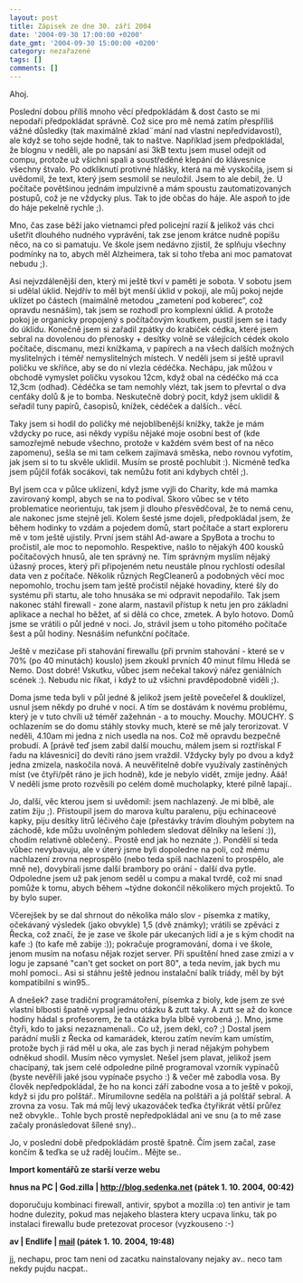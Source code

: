 ```yaml
---
layout: post
title: Zápisek ze dne 30. září 2004
date: '2004-09-30 17:00:00 +0200'
date_gmt: '2004-09-30 15:00:00 +0200'
category: nezařazené
tags: []
comments: []
---
```

<p>Ahoj.</p>
<p>Poslední dobou příliš mnoho věcí předpokládám &amp; dost často se mi nepodaří předpokládat správně.  Což sice pro mě nemá zatím přespříliš vážné důsledky (tak maximálně zklad¨mání nad vlastní nepředvídavostí),  ale když se toho sejde hodně, tak to naštve. Například jsem předpokládal, že blognu v neděli, ale po napsání  asi 3kB textu jsem musel odejít od compu, protože už všichni spali a soustředěné klepání do klávesnice  všechny štvalo. Po odkliknutí protivné hlášky, která na mě vyskočila, jsem si uvědomil, že text, který jsem  sesmolil se neuložil. Jsem to ale debil, že. U počítače povětšinou jednám impulzivně a mám spoustu zautomatizovaných  postupů, což je ne vždycky plus. Tak to jde občas do háje. Ale aspoň to jde do háje pekelně rychle ;).</p>
<p>Mno, čas zase běží jako vietnamci před policejní razií &amp; jelikož vás chci ušetřit dlouhého nudného vyprávění,  tak zse jenom krátce nudně popíšu něco, na co si pamatuju. Ve škole jsem nedávno zjistil, že splňuju všechny  podmínky na to, abych měl Alzheimera, tak si toho třeba ani moc pamatovat nebudu ;).</p>
<p>Asi nejvzdálenější den, který mi ještě tkví v paměti je sobota. V sobotu jsem si udělal úklid. Nejdřív to měl  být menší úklid v pokoji, ale můj pokoj nejde uklízet po částech (maimálně metodou &bdquo;zametení pod koberec&ldquo;,  což opravdu nesnáším), tak jsem se rozhodl pro komplexní úklid. A protože pokoj je organicky propojený s počítačovým  koutkem, pustil jsem se i tady do úklidu. Konečně jsem si zařadil zpátky do krabiček cédka, které jsem sebral  na dovolenou do přenosky + desítky volně se válejících cédek okolo počítače, discmanu, mezi knížkama, v papírech  a na všech dalších možných myslitelných i téměř nemyslitelných místech. V neděli jsem si ještě upravil poličku ve skříňce, aby se  do ní vlezla cédéčka. Nechápu, jak můžou v obchodě vymyslet poličku vysokou 12cm, když obal na cédéčko má cca 12,3cm  (odhad). Cédéčka se tam nemohly vlézt, tak jsem to převrtal o dva cenťáky dolů &amp; je to bomba. Neskutečně dobrý pocit,  když jsem uklidil &amp; seřadil tuny papírů, časopisů, knížek, cédéček a dalších.. věcí.</p>
<p>Taky jsem si hodil do poličky mé nejoblíbenější knížky, takže je mám vždycky po ruce, asi někdy vypíšu nějaké  moje osobní best of (kde samozřejmě nebude všechno, protože v každém svém best of na něco zapomenu), sešla se mi tam  celkem zajímavá směska, nebo  rovnou vyfotím, jak jsem si to tu skvěle uklidil. Musím se prostě pochlubit :). Nicméně teďka jsem půjčil foťák  socákovi, tak nemůžu fotit ani kdybych chtěl ;).</p>
<p>Byl jsem cca v půlce uklízení, když jsme vyjli do Charity, kde má mamka zavirovaný kompl, abych se na to podíval.  Skoro vůbec se v této problematice neorientuju, tak jsem ji dlouho přesvědčoval, že to nemá cenu, ale nakonec  jsme stejně jeli. Kolem šesté jsme dojeli, předpokládal jsem, že během hodinky to vzdám a pojedem domů,  start počítače a start exploreru mě v tom ještě ujistily. První jsem stáhl Ad-aware a SpyBota a trochu to  pročistil, ale moc to nepomohlo. Respektive, našlo to nějakýh 400 kousků počítačových hnusů, ale ten správný ne.  Tím správným myslím nějaký úžasný proces, který při připojeném netu neustále plnou rychlostí odesílal data ven  z počítače. Několik různých RegCleanerů a podobných věcí moc nepomohlo, trochu jsem tam ještě pročistil nějaké hovadiny,  které šly do systému při startu, ale toho hnusáka se mi odpravit nepodařilo. Tak jsem nakonec stáhl firewall - zone  alarm, nastavil přístup k netu jen pro základní aplikace a nechal ho běžet, ať si dělá co chce, zmetek.  A bylo hotovo. Domů jsme se vrátili o půl jedné v noci. Jo, strávil jsem u toho pitomého počítače šest a půl hodiny.  Nesnáším nefunkční počítače.</p>
<p>Ještě v mezičase při stahování firewallu (při prvním stahování - které se v 70% (po 40 minutách) kouslo)  jsem zkoukl prvních 40 minut filmu Hledá se Nemo. Dost dobré! Vskutku, vůbec jsem nečekal takový nářez geniálních  scének :). Nebudu nic říkat, i když to už všichni pravděpodobně viděli ;).</p>
<p>Doma jsme teda byli v půl jedné &amp; jelikož jsem ještě povečeřel &amp; douklízel, usnul jsem někdy po druhé  v noci. A tím se dostávám k novému problému, který je v tuto chvíli už téměř zažehnán - a to mouchy. Mouchy.  MOUCHY. S ochlazením se do domu stáhly stovky much, které se mě jaly terorizovat. V neděli, 4.10am mi jedna  z nich usedla na nos. Což mě opravdu bezpečně probudí. A [právě teď jsem zabil další mouchu, málem jsem si roztřískal  F řadu na klávesnici] do devíti ráno jsem vraždil. Vždycky byly po dvou a když jedna zmizela, naskočila nová.  A neuvěřitelně dobře využívaly zastíněných míst (ve čtyři/pět ráno je jich hodně), kde je nebylo vidět, zmije jedny.  Ááá! V neděli jsme proto rozvěsili po celém domě mucholapky, které pilně lapají..</p>
<p>Jo, další, věc kterou jsem si uvědomil: jsem nachlazený. Je mi blbě, ale zatím žiju ;). Přistoupil jsem do marova  kultu paralenu, piju echinaceové kapky, piju desítky litrů léčivého čaje (přestávky trávím dlouhým pobytem na záchodě,  kde můžu uvolněným pohledem sledovat dělníky na lešení :)), chodím relativně oblečený.. Prostě end jak ho neznáte ;).  Pondělí si teda vůbec nevybavuju, ale v úterý jsme byli dopoledne na poli, což mému nachlazení zrovna neprospělo  (nebo teda spíš nachlazení to prospělo, ale mně ne), dovybírali jsme další brambory po orání - další dva pytle.  Odpoledne jsem už pak jenom seděl u compu a makal tvrdě, což mi snad pomůže k tomu, abych během ~týdne dokončil  několikero mých projektů. To by bylo super.</p>
<p>Včerejšek by se dal shrnout do několika málo slov - písemka z matiky, očekávaný výsledek (jako obvykle) 1,5  (dvě známky); vrátili se zpěváci z Řecka, což značí, že je zase ve škole pár ukecaných lidí a je s kým chodit na kafe :)  (to kafe mě zabije :)); pokračuje programování, doma i ve škole, jenom musím na noťasu nějak rozjet server.  Při spuštění hned zase zmizí a v logu je zapsané "can't get socket on port 80", a teda nevím, jak bych mu mohl pomoci..  Asi si stáhnu ještě jednou instalační balík triády, měl by být kompatibilní s win95..</p>
<p>A dnešek? zase tradiční programátoření, písemka z bioly, kde jsem ze své vlastní blbosti špatně vypsal jednu  otázku &amp; zutt taky. A zutt se až do konce hodiny hádal s profesorem, že ta otázka byla blbě vyrobená ;).  Mno, jsme čtyři, kdo to jaksi nezaznamenali.. Co už, jsem dekl, co? ;) Dostal jsem parádní mušli z Řecka od kamarádek,  kterou zatím nevím kam umístím, protože bych ji rád měl u oka, ale zas bych ji nerad nějakým pohybem odněkud shodil.  Musím něco vymyslet. Nešel jsem plavat, jelikož jsem chacípaný, tak jsem celé odpoledne pilně programoval  vzorník vypínačů (byste nevěřili jaké jsou vypínače psycho :) &amp; večer mě zabodla vosa. By člověk nepředpokládal,  že ho na konci září zabodne vosa a to ještě v pokoji, když si jdu pro polštář.. Mírumilovne seděla na polštáři a já  polštář sebral. A zrovna za vosu. Tak má můj levý ukazováček teďka čtyřikrát větší průřez než obvykle..  Tohle bych prostě nepředpokládal ani ve snu (a to mě zase začaly pronásledovat šílené sny)..</p>
<p>Jo, v poslední době předpokládám prostě špatně. Čím jsem začal, zase končím &amp; teďka se už raděj loučím.. Mějte se..</p>
<div class="import-komentaru">
<p><strong>Import komentářů ze starší verze webu</strong></p>
<div class="comment">
<p style="font-weight:bold"><span class="compredmet">hnus na PC</span> | <span class="comname">God.zilla</span> |  <a href="http://blog.sedenka.net">http://blog.sedenka.net</a> (pátek&nbsp;1.&nbsp;10.&nbsp;2004,&nbsp;00:42)</p>
<p>doporučuju kombinaci firewall, antivir, spybot a mozilla :o) ten antivir je tam hodne dulezity, pokud mas nejakeho blastera ktery ucpava linku, tak po instalaci firewallu bude pretezovat procesor (vyzkouseno :-) </p>
</div>
<div class="comment">
<p style="font-weight:bold"><span class="compredmet">av</span> | <span class="comname">Endlife</span> |  <a href="mailto:jan.martinek@post.cz">mail</a> (pátek&nbsp;1.&nbsp;10.&nbsp;2004,&nbsp;19:48)</p>
<p>jj, nechapu, proc tam neni od zacatku nainstalovany nejaky av.. neco tam nekdy pujdu nacpat.. </p>
</div>
</div>
